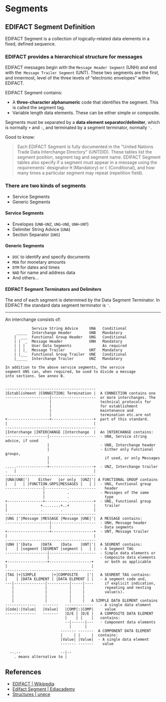 # Segments

## EDIFACT Segment Definition

EDIFACT Segment is a collection of logically-related data elements in a fixed, defined sequence. 

### EDIFACT provides a hierarchical structure for messages
 
EDIFACT messages begin with the `Message Header Segment` (UNH) and end with the` Message Trailer Segment` (UNT). 
These two segments are the first, and innermost, level of the three levels of “electronic envelopes” within EDIFACT.

EDIFACT Segment contains:

* A **three-character alphanumeric** code that identifies the segment. This is called the segment tag.
* Variable length data elements. These can be either simple or composite.

Segments must be separated by a **data element separator/delimiter**, which is normally `+` and `:`, and 
terminated by a segment terminator, normally `'`.

Good to know: 

> Each EDIFACT Segment is fully documented in the "United Nations Trade Data Interchange Directory" (UNTDID). 
These tables list the segment position, segment tag and segment name. 
EDIFACT Segment tables also specify if a segment must appear in a message using the requirements' designator
`M` (Mandatory) or `C` (Conditional), and how many times a particular segment may repeat (repetition field).

### There are two kinds of segments

* Service Segments
* Generic Segments

#### Service Segments

* Envelopes (`UNB`-`UNZ`, `UNG`-`UNE`, `UNH`-`UNT`)
* Delimiter String Advice (`UNA`)
* Section Separator (`UNS`)

#### Generic Segments

* `DOC` to identify and specify documents
* `MOA` for monetary amounts
* `DTM` for dates and times
* `NAD` for name and address data
* And others...

#### EDIFACT Segment Terminators and Delimiters

The end of each segment is determined by the Data Segment Terminator. 
In EDIFACT the standard data segment terminator is `'`.
 
---

An interchange consists of:

```
            Service String Advice     UNA   Conditional
     _____  Interchange Header        UNB   Mandatory
    |  ___  Functional Group Header   UNG   Conditional
    | |  _  Message Header            UNH   Mandatory
    | | |   User Data Segments              As required
    | | |_  Message Trailer           UNT   Mandatory
    | |___  Functional Group Trailer  UNE   Conditional
    |_____  Interchange Trailer       UNZ   Mandatory

In addition to the above service segments, the service
segment UNS can, when required, be used to divide a message
into sections. See annex B.


-----------------------------------------
|Establishment |CONNECTION| Termination |  A CONNECTION contains one
--------------------|--------------------  or more interchanges. The
                    |                      technical protocols for
                    |                      for establishment
                    |                      maintenance and
                    |                      termination etc.are not
+-------------------+-------------------+  part of this standard.
|                                       |
-----------------------------------------
|Interchange |INTERCHANGE |Interchange  |  An INTERCHANGE contains:
-------------------|---------------------  - UNA, Service string advice, if used
                   |                       - UNB, Interchange header
                   |                       - Either only Functional groups, 
                   |                         if used, or only Messages
                   |
.....--------------+--------------------+  - UNZ, Interchange trailer
.   |                                   |
-----------------------------------------
|UNA|UNB|'|    Either   |or only  |UNZ|'| A FUNCTIONAL GROUP contains
|   |   | |FUNCTION.GRPS|MESSAGES |   | |  - UNG, Functional group
-----------------|----------.------------    header
                 |          .              - Messages of the same
                 |          .                type
+----------------+----------.-----------+  - UNE, Functional group
|               +........+..+           |    trailer
|               .        .              |
-----------------------------------------
|UNG |'|Message |MESSAGE |Message |UNE|'|  A MESSAGE contains:
--------------------|--------------------  - UNH, Message header
                    |                      - Data segments
+-------------------+-------------------+  - UNT, Message trailer
|                                       |
-----------------------------------------
|UNH |'|Data    |DATA    |Data    |UNT|'|  A SEGMENT contains:
|    | |segment |SEGMENT |segment |   | |  - A Segment TAG
-------------------|---------------------  - Simple data elements or
                   |                       - Composite data elements
+------------------+-------------------+     or both as applicable
|                                      |
----------------------------------------
|TAG |+|SIMPLE       |+|COMPOSITE    |'|   A SEGMENT TAG contains:
|    | |DATA ELEMENT | |DATA ELEMENT | |   - A segment code and,
---|--------------|----------|-----|----     if explicit indication,
   |              |          |     |         repeating and nesting
   |              |          |     |         value(s). 
   |              |          |     |
   |              |          |     |   A SIMPLE DATA ELEMENT contains
--------------   -------   -------------   - A single data element
|Code|:|Value|   |Value|   |COMP|:|COMP|     value
--------------   -------   |D/E | |D/E |   A COMPOSITE DATA ELEMENT
                           |    | |    |   contains:
                           --|------|---   - Component data elements
                             |      |
                         ------- -------  A COMPONENT DATA ELEMENT
                         |     | |     |  contains:
                         |Value| |Value|  - A single data element
                         ------- -------    value

  --.--                  --|--
    . means alternative to |
```

## References

* [EDIFACT | Wikipedia](https://en.wikipedia.org/wiki/EDIFACT)
* [Edifact Segment | Ediacademy](https://ediacademy.com/blog/edifact-segment/)
* [Structures | unece](http://www.unece.org/fileadmin/DAM/trade/edifact/untdid/d422_s.htm#structures)
